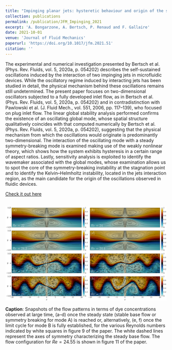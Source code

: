 ```yaml
---
title: "Impinging planar jets: hysteretic behaviour and origin of the self-sustained oscillations"
collection: publications
permalink: /publication/JFM_Impinging_2021
excerpt: 'A. Bongarzone, A. Bertsch, P. Renaud and F. Gallaire'
date: 2021-10-01
venue: 'Journal of Fluid Mechanics'
paperurl: 'https://doi.org/10.1017/jfm.2021.51'
citation: ''
---
```

The experimental and numerical investigation presented by Bertsch et al. (Phys. Rev. Fluids, vol. 5, 2020a, p. 054202) describes the self-sustained oscillations induced by the interaction of two impinging jets in microfluidic devices. While the oscillatory regime induced by interacting jets has been studied in detail, the physical mechanism behind these oscillations remains still undetermined. The present paper focuses on two-dimensional oscillators subjected to a fully developed inlet flow, as in Bertsch et al. (Phys. Rev. Fluids, vol. 5, 2020a, p. 054202) and in contradistinction with Pawlowski et al. (J. Fluid Mech., vol. 551, 2006, pp. 117–139), who focused on plug inlet flow. The linear global stability analysis performed confirms the existence of an oscillating global mode, whose spatial structure qualitatively coincides with that computed numerically by Bertsch et al. (Phys. Rev. Fluids, vol. 5, 2020a, p. 054202), suggesting that the physical mechanism from which the oscillations would originate is predominantly two-dimensional. The interaction of the oscillating mode with a steady symmetry-breaking mode is examined making use of the weakly nonlinear theory, which shows how the system exhibits hysteresis in a certain range of aspect ratios. Lastly, sensitivity analysis is exploited to identify the wavemaker associated with the global modes, whose examination allows us to spot the core of the symmetry-breaking instability at the stagnation point and to identify the Kelvin–Helmholtz instability, located in the jets interaction region, as the main candidate for the origin of the oscillations observed in fluidic devices.

[Check it out here](http://Alessandro-Bongarzone.github.io/files/JFM_Impinging-planar-jets-hysteretic-behaviour-and-origin-of-the-self-sustained-oscillations.pdf)

<br/><img src='/images/JFM_Impinging_2021_GA.pdf'>

**Caption**: Snapshots of the flow patterns in terms of dye concentrations observed at large time, (a–d) once the steady state (stable base flow or symmetry breaking for mode A) is reached or, alternatively, (e, f) once the limit cycle for mode B is fully established, for the various Reynolds numbers indicated by white squares in figure 9 of the paper. The white dashed lines represent the axes of symmetry characterizing the steady base flow. The flow configuration for $`Re=24.55`$ is shown in figure 11 of the paper.
